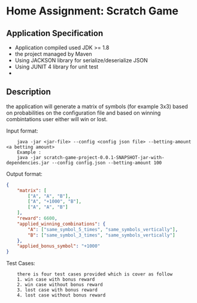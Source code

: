 # Home Assignment: Scratch Game #


## Application Specification ##

- Application compiled used JDK >= 1.8
- the project managed by Maven
- Using JACKSON library for serialize/deserialize JSON
- Using JUNIT 4 library for unit test
-
## Description ##

the application will generate a matrix of symbols (for example 3x3) based on probabilities on the configuration file and based on winning combintations user either will win or lost.

Input format:

```
    java -jar <jar-file> --config <config json file> --betting-amount <a betting amount>
    Example :
    java -jar scratch-game-project-0.0.1-SNAPSHOT-jar-with-dependencies.jar --config config.json --betting-amount 100
```

Output format:

```json
{
    "matrix": [
        ["A", "A", "B"],
        ["A", "+1000", "B"],
        ["A", "A", "B"]
    ],
    "reward": 6600,
    "applied_winning_combinations": {
        "A": ["same_symbol_5_times", "same_symbols_vertically"],
        "B": ["same_symbol_3_times", "same_symbols_vertically"]
    },
    "applied_bonus_symbol": "+1000"
}

```
Test Cases:

```
    there is four test cases provided which is cover as follow
    1. win case with bonus reward
    2. win case without bonus reward
    3. lost case with bonus reward 
    4. lost case without bonus reward
```